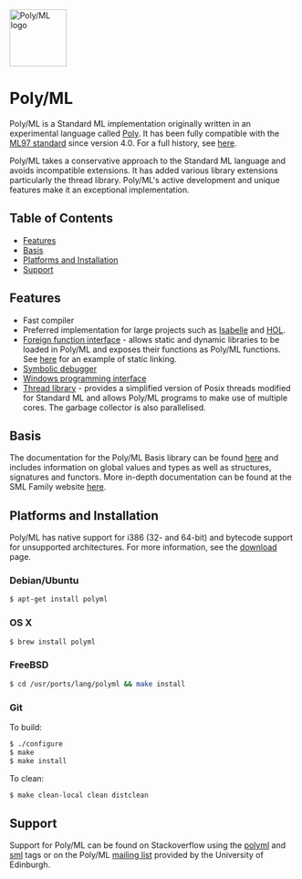 <img src="http://www.polyml.org/images/Poly_Parrot3.gif" alt="Poly/ML logo" height="100" >

# Poly/ML

Poly/ML is a Standard ML implementation originally written in an experimental
language called [Poly](http://www.polyml.org/Doc.html#poly). It has been
fully compatible with the [ML97 standard](http://sml-family.org/sml97-defn.pdf)
since version 4.0. For a full history, see [here](http://www.polyml.org/FAQ.html#history).

Poly/ML takes a conservative approach to the Standard ML language and avoids
incompatible extensions.  It has added various library extensions particularly
the thread library. Poly/ML's active development and unique
features make it an exceptional implementation.

## Table of Contents
* [Features](#features)
* [Basis](#basis)
* [Platforms and Installation](#platforms-and-installation)
* [Support](#support)

## Features

* Fast compiler
* Preferred implementation for large projects such as [Isabelle](https://isabelle.in.tum.de/)
  and [HOL](https://hol-theorem-prover.org/).
* [Foreign function interface](http://www.polyml.org/documentation/Tutorials/CInterface.html) - allows
  static and dynamic libraries to be loaded in Poly/ML and
  exposes their functions as Poly/ML functions. See [here](https://www.mail-archive.com/polyml@inf.ed.ac.uk/msg00940.html)
  for an example of static linking.
* [Symbolic debugger](http://www.polyml.org/documentation/Tutorials/Debugging.html)
* [Windows programming interface](http://www.polyml.org/documentation/Tutorials/WindowsProgramming.html)
* [Thread library](http://www.polyml.org/documentation/Reference/Threads.html) - provides a
  simplified version of Posix threads modified for Standard ML and
  allows Poly/ML programs to make use of multiple cores.  The garbage collector is also
  parallelised.

## Basis

The documentation for the Poly/ML Basis library can be found [here](http://www.polyml.org/documentation/Reference/Basis.html)
and includes information on global values and types as well as structures,
signatures and functors. More in-depth documentation can be found at
the SML Family website [here](http://sml-family.org/Basis/manpages.html).

## Platforms and Installation

Poly/ML has native support for i386 (32- and 64-bit) and bytecode support for unsupported
architectures. For more information, see the [download](http://www.polyml.org/download.html)
page.

### Debian/Ubuntu

```bash
$ apt-get install polyml
```

### OS X

```bash
$ brew install polyml
```

### FreeBSD

```bash
$ cd /usr/ports/lang/polyml && make install
```

### Git

To build:

```bash
$ ./configure
$ make
$ make install
```

To clean:
```bash
$ make clean-local clean distclean
```

## Support 

Support for Poly/ML can be found on Stackoverflow using the [polyml](http://stackoverflow.com/questions/tagged/polyml)
and [sml](http://stackoverflow.com/questions/tagged/sml) tags or on the Poly/ML
[mailing list](http://lists.inf.ed.ac.uk/mailman/listinfo/polyml) provided by the University of Edinburgh.
